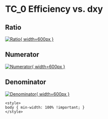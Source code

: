 # TC_0 Efficiency vs. dxy

## Ratio

[![Ratio](../mtv/var/TC_0_eff_dxy.png){ width=600px }](../mtv/var/TC_0_eff_dxy.pdf)

## Numerator

[![Numerator](../mtv/num/TC_0_eff_dxy_num.png){ width=600px }](../mtv/num/TC_0_eff_dxy_num.pdf)

## Denominator

[![Denominator](../mtv/den/TC_0_eff_dxy_den.png){ width=600px }](../mtv/den/TC_0_eff_dxy_den.pdf)


``` {=html}
<style>
body { min-width: 100% !important; }
</style>
```
